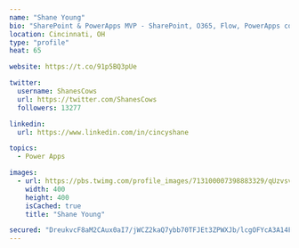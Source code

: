 ```yaml
---
name: "Shane Young"
bio: "SharePoint & PowerApps MVP - SharePoint, O365, Flow, PowerApps consulting? @PowerApps911 | Pure Snark? You found it."
location: Cincinnati, OH
type: "profile"
heat: 65

website: https://t.co/91p5BQ3pUe

twitter:
  username: ShanesCows
  url: https://twitter.com/ShanesCows
  followers: 13277

linkedin:
  url: https://www.linkedin.com/in/cincyshane

topics:
  - Power Apps

images:
  - url: https://pbs.twimg.com/profile_images/713100007398883329/qUzvsvQ3_400x400.jpg
    width: 400
    height: 400
    isCached: true
    title: "Shane Young"

secured: "DreukvcF8aM2CAux0aI7/jWCZ2kaQ7ybb70TFJEt3ZPWXJb/lcgOFYcA3A14FBfAuru5G6WNZ5GzUWBpdPhdfh5JpDCLXoYEcDmRAgHQqX8W5Dg0UcAqkMthq4HJ9FNUSVbGiztmRD7TlgpB83QYL1MqouD/GOFaKOa9vBAexlOhUEVo37k3SS4tynoUzYt9ZT6Ugzgu8LwOipPIK5xkDGxWFzFYHDsOfwNZx7Winz1r5VD+iaibV4yZk3vPxZJxWonJx/T2lW/bWVwQXvzffXKzPRmFHvL0Nwu365AHK8k2nH/e2qAGA8GeCa/MjF46JumAt5OjrGDYoCDATchE5jz7GzgyXTorli6LgdRo0wzt9s7Kr9/Lm1LyC3h8HDco143/7Ue8090Ks41dFGxX8j8YhWb+XkvV0ZvNYCYWrgY=;wPe//+PrQKiXf/NaVjyncQ=="
---
```


